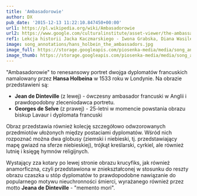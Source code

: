 ```yaml
---
title: 'Ambasadorowie'
author: DX
pub_date: '2015-12-13 11:22:10.847450+00:00'
url1: https://pl.wikipedia.org/wiki/Ambasadorowie
url2: https://www.google.com/culturalinstitute/asset-viewer/the-ambassadors/bQEWbLB26MG1LA?hl=en
ref1: Lekcja historii Jacka Kaczmarskiego - Iwona Grabska, Diana Wasilewska
image: song_annotations/hans_holbein_the_ambassadors.jpg
image_full: https://storage.googleapis.com/piosenka-media/media/song_annotations/hans_holbein_the_ambassadors.jpg
image_thumb: https://storage.googleapis.com/piosenka-media/media/song_annotations/hans_holbein_the_ambassadors.jpg.0x300_q85_upscale.jpg
---
```


"Ambasadorowie" to renesansowy portret dwojga dyplomatów francuskich namalowany przez **Hansa Holbeina** w 1533 roku w Londynie. Na obrazie przedstawieni są:

- **Jean de Dinteville** \(z lewej\) \- ówczesny ambasador francuski w Anglii i prawdopodobny zleceniodawca portretu.
 - **Georges de Selve** \(z prawej\) \- 25\-letni w momencie powstania obrazu biskup Lavaur i dyplomata francuski

Obraz przedstawia również kolecję szczegółowo odwzorowanych przedmiotów ułożonych między postaciami dyplomatów. Wśród nich rozpoznać można dwa globusy \(ziemski i niebieski, tj. przedstawiający mapę gwiazd na sferze niebieskiej\), trójkąt kreślarski, cyrkiel, ale również lutnię i księgę hymnów religijnych.

Wystający zza kotary po lewej stronie obrazu krucyfiks, jak również anamorficzna, czyli przedstawiona w zniekształconej w stosunku do reszty obrazu czaszka u stóp dyplomatów to prawdopodobne nawiązanie  do popularnego motywu nieuchronności śmierci, wyrażanego również przez motto **Jeana de Dinteville** \- "memento mori".